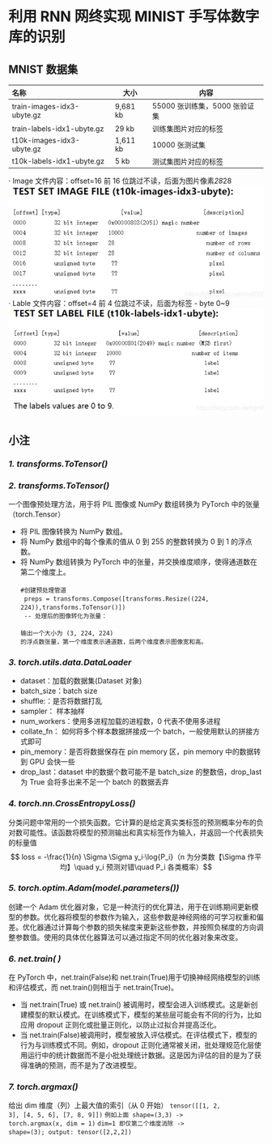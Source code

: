 # 利用 RNN 网终实现 MINIST 手写体数字库的识别

## **MNIST 数据集**

| 名称                       | 大小     | 内容                          |
| :------------------------- | -------- | ----------------------------- |
| train-images-idx3-ubyte.gz | 9,681 kb | 55000 张训练集，5000 张验证集 |
| train-labels-idx1-ubyte.gz | 29 kb    | 训练集图片对应的标签          |
| t10k-images-idx3-ubyte.gz  | 1,611 kb | 10000 张测试集                |
| t10k-labels-idx1-ubyte.gz  | 5 kb     | 测试集图片对应的标签          |

· Image 文件内容：offset=16 前 16 位跳过不读，后面为图片像素*28*28
![这是图片](./Others/RMI_IF.png "IF")
· Lable 文件内容：offset=4 前 4 位跳过不读，后面为标签 - byte 0~9
![这是图片](./Others/RMI_LF.png "IF")

## **小注**

### **_1. transforms.ToTensor()_**

### **_2. transforms.ToTensor()_**

一个图像预处理方法，用于将 PIL 图像或 NumPy 数组转换为 PyTorch 中的张量（torch.Tensor）

-   将 PIL 图像转换为 NumPy 数组。
-   将 NumPy 数组中的每个像素的值从 0 到 255 的整数转换为 0 到 1 的浮点数。
-   将 NumPy 数组转换为 PyTorch 中的张量，并交换维度顺序，使得通道数在第二个维度上。
    <br>
    <code> #创建预处理管道<br>
    preps = transforms.Compose([transforms.Resize((224, 224)),transforms.ToTensor()])
    <br> -- 处理后的图像转化为张量：
    <br> 输出一个大小为 (3, 224, 224) 的浮点数张量，第一个维度表示通道数，后两个维度表示图像宽和高。
    </code>

### **_3. torch.utils.data.DataLoader_**

-   dataset：加载的数据集(Dataset 对象)
-   batch_size：batch size
-   shuffle:：是否将数据打乱
-   sampler： 样本抽样
-   num_workers：使用多进程加载的进程数，0 代表不使用多进程
-   collate_fn： 如何将多个样本数据拼接成一个 batch，一般使用默认的拼接方式即可
-   pin_memory：是否将数据保存在 pin memory 区，pin memory 中的数据转到 GPU 会快一些
-   drop_last：dataset 中的数据个数可能不是 batch_size 的整数倍，drop_last 为 True 会将多出来不足一个 batch 的数据丢弃

### **_4. torch.nn.CrossEntropyLoss()_**

分类问题中常用的一个损失函数。它计算的是给定真实类标签的预测概率分布的负对数可能性。该函数将模型的预测输出和真实标签作为输入，并返回一个代表损失的标量值
$$ loss = -\frac{1}{n} \Sigma \Sigma y_i·\log{P_i}（n 为分类数【\Sigma 作平均】\quad y_i 预测对错\quad P_i 各类概率）$$

### **_5. torch.optim.Adam(model.parameters())_**

创建一个 Adam 优化器对象，它是一种流行的优化算法，用于在训练期间更新模型的参数。优化器将模型的参数作为输入，这些参数是神经网络的可学习权重和偏差。优化器通过计算每个参数的损失梯度来更新这些参数，并按照负梯度的方向调整参数值。使用的具体优化器算法可以通过指定不同的优化器对象来改变。

### **_6. net.train( )_**

在 PyTorch 中，net.train(False)和 net.train(True)用于切换神经网络模型的训练和评估模式，而 net.train()则相当于 net.train(True)。

-   当 net.train(True) 或 net.train() 被调用时，模型会进入训练模式。这是新创建模型的默认模式。在训练模式下，模型的某些层可能会有不同的行为，比如应用 dropout 正则化或批量正则化，以防止过拟合并提高泛化。
-   当 net.train(False)被调用时，模型被放入评估模式。在评估模式下，模型的行为与训练模式不同。例如，dropout 正则化通常被关闭，批处理规范化层使用运行中的统计数据而不是小批处理统计数据。这是因为评估的目的是为了获得准确的预测，而不是为了改进模型。

### **_7. torch.argmax()_**

给出 dim 维度（列）上最大值的索引（从 0 开始）
<code>tensor([[1, 2, 3], [4, 5, 6], [7, 8, 9]])</code>
<code>例如上面 shape=(3,3) -> torch.argmax(x, dim = 1)</code>
<code>dim=1 即仅第二个维度消除 -> shape=(3); output: tensor([2,2,2])</code>
